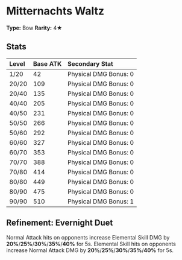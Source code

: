 # Mitternachts Waltz

**Type:** Bow
**Rarity:** 4★

## Stats

| Level | Base ATK | Secondary Stat |
| :--- | :--- | :--- |
| 1/20 | 42 | Physical DMG Bonus: 0 |
| 20/20 | 109 | Physical DMG Bonus: 0 |
| 20/40 | 135 | Physical DMG Bonus: 0 |
| 40/40 | 205 | Physical DMG Bonus: 0 |
| 40/50 | 231 | Physical DMG Bonus: 0 |
| 50/50 | 266 | Physical DMG Bonus: 0 |
| 50/60 | 292 | Physical DMG Bonus: 0 |
| 60/60 | 327 | Physical DMG Bonus: 0 |
| 60/70 | 353 | Physical DMG Bonus: 0 |
| 70/70 | 388 | Physical DMG Bonus: 0 |
| 70/80 | 414 | Physical DMG Bonus: 0 |
| 80/80 | 449 | Physical DMG Bonus: 0 |
| 80/90 | 475 | Physical DMG Bonus: 0 |
| 90/90 | 510 | Physical DMG Bonus: 1 |

## Refinement: Evernight Duet

Normal Attack hits on opponents increase Elemental Skill DMG by **20%**/**25%**/**30%**/**35%**/**40%** for 5s. Elemental Skill hits on opponents increase Normal Attack DMG by **20%**/**25%**/**30%**/**35%**/**40%** for 5s.

